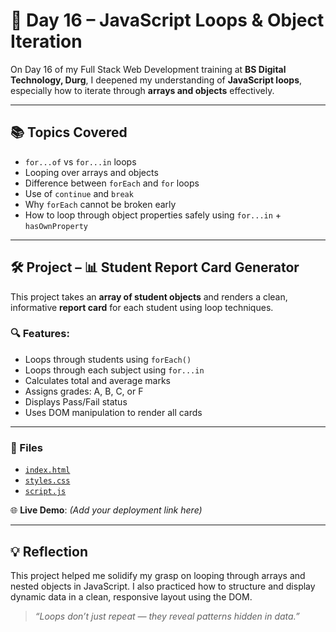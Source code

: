 # 🧠 Day 16 – JavaScript Loops & Object Iteration

On Day 16 of my Full Stack Web Development training at **BS Digital Technology, Durg**, I deepened my understanding of **JavaScript loops**, especially how to iterate through **arrays and objects** effectively.

---

## 📚 Topics Covered

- `for...of` vs `for...in` loops
- Looping over arrays and objects
- Difference between `forEach` and `for` loops
- Use of `continue` and `break`
- Why `forEach` cannot be broken early
- How to loop through object properties safely using `for...in` + `hasOwnProperty`

---

## 🛠️ Project – 📊 Student Report Card Generator

This project takes an **array of student objects** and renders a clean, informative **report card** for each student using loop techniques.

### 🔍 Features:

- Loops through students using `forEach()`
- Loops through each subject using `for...in`
- Calculates total and average marks
- Assigns grades: A, B, C, or F
- Displays Pass/Fail status
- Uses DOM manipulation to render all cards

---

### 📂 Files

- [`index.html`](./student-report-card/index.html)  
- [`styles.css`](./student-report-card/styles.css)  
- [`script.js`](./student-report-card/script.js)

🌐 **Live Demo**: _(Add your deployment link here)_

---

## 💡 Reflection

This project helped me solidify my grasp on looping through arrays and nested objects in JavaScript. I also practiced how to structure and display dynamic data in a clean, responsive layout using the DOM.

> _“Loops don’t just repeat — they reveal patterns hidden in data.”_

